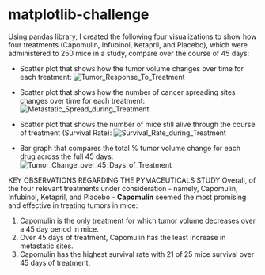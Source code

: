 # matplotlib-challenge

Using pandas library, I created the following four visualizations to show how four treatments (Capomulin, Infubinol, Ketapril, and Placebo), which were administered to 250 mice in a study, compare over the course of 45 days:

* Scatter plot that shows how the tumor volume changes over time for each treatment:
![Tumor_Response_To_Treatment](https://user-images.githubusercontent.com/54033512/73682570-3b240600-4686-11ea-9cdf-597969eb4588.png)

* Scatter plot that shows how the number of cancer spreading sites changes over time for each treatment:
![Metastatic_Spread_during_Treatment](https://user-images.githubusercontent.com/54033512/73682523-29426300-4686-11ea-8488-19ca7eaf65f3.png)
* Scatter plot that shows the number of mice still alive through the course of treatment (Survival Rate):
![Survival_Rate_during_Treatment](https://user-images.githubusercontent.com/54033512/73682540-2fd0da80-4686-11ea-9566-e0f16f6c4477.png)
* Bar graph that compares the total % tumor volume change for each drug across the full 45 days:
![Tumor_Change_over_45_Days_of_Treatment](https://user-images.githubusercontent.com/54033512/73682548-33fcf800-4686-11ea-8cb1-19fd12a61e80.png)

KEY OBSERVATIONS REGARDING THE PYMACEUTICALS STUDY
Overall, of the four relevant treatments under consideration - namely, Capomulin, Infubinol, Ketapril, and Placebo -  **Capomulin** seemed the most promising and effective in treating tumors in mice:

1.  Capomulin is the only treatment for which tumor volume decreases over a 45 day period in mice.
2.  Over 45 days of treatment, Capomulin has the least increase in metastatic sites.
3.  Capomulin has the highest survival rate with 21 of 25 mice survival over 45 days of treatment.
